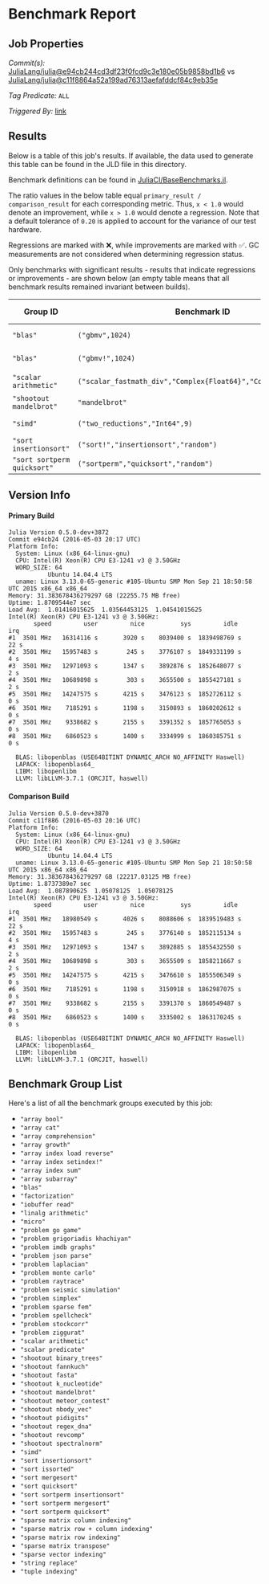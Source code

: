 # Benchmark Report

## Job Properties

*Commit(s):* [JuliaLang/julia@e94cb244cd3df23f0fcd9c3e180e05b9858bd1b6](https://github.com/JuliaLang/julia/commit/e94cb244cd3df23f0fcd9c3e180e05b9858bd1b6) vs [JuliaLang/julia@c11f8864a52a199ad76313aefafddcf84c9eb35e](https://github.com/JuliaLang/julia/commit/c11f8864a52a199ad76313aefafddcf84c9eb35e)

*Tag Predicate:* `ALL`

*Triggered By:* [link](https://github.com/JuliaLang/julia/pull/16186#issuecomment-216668095)

## Results

Below is a table of this job's results. If available, the data used to generate this
table can be found in the JLD file in this directory.

Benchmark definitions can be found in [JuliaCI/BaseBenchmarks.jl](https://github.com/JuliaCI/BaseBenchmarks.jl).

The ratio values in the below table equal `primary_result / comparison_result` for each corresponding
metric. Thus, `x < 1.0` would denote an improvement, while `x > 1.0` would denote a regression.
Note that a default tolerance of `0.20` is applied to account for the variance of our test
hardware.

Regressions are marked with :x:, while improvements are marked with :white_check_mark:. GC
measurements are not considered when determining regression status.

Only benchmarks with significant results - results that indicate regressions or improvements - are
shown below (an empty table means that all benchmark results remained invariant between builds).

| Group ID | Benchmark ID | time | GC time | memory allocated | number of allocations |
|----------|--------------|------|---------|------------------|-----------------------|
| `"blas"` | `("gbmv",1024)` | **1.21** :x: | 1.00 | 1.00 | 1.00 |
| `"blas"` | `("gbmv!",1024)` | **1.25** :x: | 1.00 | 1.00 | 1.00 |
| `"scalar arithmetic"` | `("scalar_fastmath_div","Complex{Float64}","Complex{Float64}")` | **1.23** :x: | 1.00 | 1.00 | 1.00 |
| `"shootout mandelbrot"` | `"mandelbrot"` | 1.02 | 1.00 | 1.08 | **1.24** :x: |
| `"simd"` | `("two_reductions","Int64",9)` | **1.64** :x: | 1.00 | 1.00 | 1.00 |
| `"sort insertionsort"` | `("sort!","insertionsort","random")` | 1.00 | 1.00 | 0.92 | **0.01** :white_check_mark: |
| `"sort sortperm quicksort"` | `("sortperm","quicksort","random")` | 1.00 | 0.64 | 1.00 | **1.44** :x: |

## Version Info

#### Primary Build

```
Julia Version 0.5.0-dev+3872
Commit e94cb24 (2016-05-03 20:17 UTC)
Platform Info:
  System: Linux (x86_64-linux-gnu)
  CPU: Intel(R) Xeon(R) CPU E3-1241 v3 @ 3.50GHz
  WORD_SIZE: 64
           Ubuntu 14.04.4 LTS
  uname: Linux 3.13.0-65-generic #105-Ubuntu SMP Mon Sep 21 18:50:58 UTC 2015 x86_64 x86_64
Memory: 31.383678436279297 GB (22255.75 MB free)
Uptime: 1.8709544e7 sec
Load Avg:  1.01416015625  1.03564453125  1.04541015625
Intel(R) Xeon(R) CPU E3-1241 v3 @ 3.50GHz: 
       speed         user         nice          sys         idle          irq
#1  3501 MHz   16314116 s       3920 s    8039400 s  1839498769 s         22 s
#2  3501 MHz   15957483 s        245 s    3776107 s  1849331199 s          4 s
#3  3501 MHz   12971093 s       1347 s    3892876 s  1852648077 s          2 s
#4  3501 MHz   10689898 s        303 s    3655500 s  1855427181 s          2 s
#5  3501 MHz   14247575 s       4215 s    3476123 s  1852726112 s          0 s
#6  3501 MHz    7185291 s       1198 s    3150893 s  1860202612 s          0 s
#7  3501 MHz    9338682 s       2155 s    3391352 s  1857765053 s          0 s
#8  3501 MHz    6860523 s       1400 s    3334999 s  1860385751 s          0 s

  BLAS: libopenblas (USE64BITINT DYNAMIC_ARCH NO_AFFINITY Haswell)
  LAPACK: libopenblas64_
  LIBM: libopenlibm
  LLVM: libLLVM-3.7.1 (ORCJIT, haswell)

```

#### Comparison Build

```
Julia Version 0.5.0-dev+3870
Commit c11f886 (2016-05-03 20:16 UTC)
Platform Info:
  System: Linux (x86_64-linux-gnu)
  CPU: Intel(R) Xeon(R) CPU E3-1241 v3 @ 3.50GHz
  WORD_SIZE: 64
           Ubuntu 14.04.4 LTS
  uname: Linux 3.13.0-65-generic #105-Ubuntu SMP Mon Sep 21 18:50:58 UTC 2015 x86_64 x86_64
Memory: 31.383678436279297 GB (22217.03125 MB free)
Uptime: 1.8737389e7 sec
Load Avg:  1.087890625  1.05078125  1.05078125
Intel(R) Xeon(R) CPU E3-1241 v3 @ 3.50GHz: 
       speed         user         nice          sys         idle          irq
#1  3501 MHz   18980549 s       4026 s    8088606 s  1839519483 s         22 s
#2  3501 MHz   15957483 s        245 s    3776140 s  1852115134 s          4 s
#3  3501 MHz   12971093 s       1347 s    3892885 s  1855432550 s          2 s
#4  3501 MHz   10689898 s        303 s    3655509 s  1858211667 s          2 s
#5  3501 MHz   14247575 s       4215 s    3476610 s  1855506349 s          0 s
#6  3501 MHz    7185291 s       1198 s    3150918 s  1862987075 s          0 s
#7  3501 MHz    9338682 s       2155 s    3391370 s  1860549487 s          0 s
#8  3501 MHz    6860523 s       1400 s    3335002 s  1863170245 s          0 s

  BLAS: libopenblas (USE64BITINT DYNAMIC_ARCH NO_AFFINITY Haswell)
  LAPACK: libopenblas64_
  LIBM: libopenlibm
  LLVM: libLLVM-3.7.1 (ORCJIT, haswell)

```

## Benchmark Group List

Here's a list of all the benchmark groups executed by this job:

- `"array bool"`
- `"array cat"`
- `"array comprehension"`
- `"array growth"`
- `"array index load reverse"`
- `"array index setindex!"`
- `"array index sum"`
- `"array subarray"`
- `"blas"`
- `"factorization"`
- `"iobuffer read"`
- `"linalg arithmetic"`
- `"micro"`
- `"problem go game"`
- `"problem grigoriadis khachiyan"`
- `"problem imdb graphs"`
- `"problem json parse"`
- `"problem laplacian"`
- `"problem monte carlo"`
- `"problem raytrace"`
- `"problem seismic simulation"`
- `"problem simplex"`
- `"problem sparse fem"`
- `"problem spellcheck"`
- `"problem stockcorr"`
- `"problem ziggurat"`
- `"scalar arithmetic"`
- `"scalar predicate"`
- `"shootout binary_trees"`
- `"shootout fannkuch"`
- `"shootout fasta"`
- `"shootout k_nucleotide"`
- `"shootout mandelbrot"`
- `"shootout meteor_contest"`
- `"shootout nbody_vec"`
- `"shootout pidigits"`
- `"shootout regex_dna"`
- `"shootout revcomp"`
- `"shootout spectralnorm"`
- `"simd"`
- `"sort insertionsort"`
- `"sort issorted"`
- `"sort mergesort"`
- `"sort quicksort"`
- `"sort sortperm insertionsort"`
- `"sort sortperm mergesort"`
- `"sort sortperm quicksort"`
- `"sparse matrix column indexing"`
- `"sparse matrix row + column indexing"`
- `"sparse matrix row indexing"`
- `"sparse matrix transpose"`
- `"sparse vector indexing"`
- `"string replace"`
- `"tuple indexing"`
